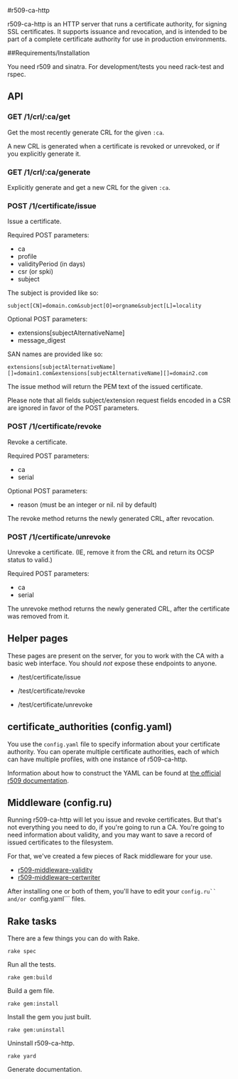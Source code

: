 #r509-ca-http

r509-ca-http is an HTTP server that runs a certificate authority, for signing SSL certificates. It supports issuance and revocation, and is intended to be part of a complete certificate authority for use in production environments.

##Requirements/Installation

You need r509 and sinatra. For development/tests you need rack-test and rspec.

## API

### GET /1/crl/:ca/get

Get the most recently generate CRL for the given ```:ca```.

A new CRL is generated when a certificate is revoked or unrevoked, or if you explicitly generate it.

### GET /1/crl/:ca/generate

Explicitly generate and get a new CRL for the given ```:ca```.

### POST /1/certificate/issue

Issue a certificate.

Required POST parameters:

- ca
- profile
- validityPeriod (in days)
- csr (or spki)
- subject

The subject is provided like so:

    subject[CN]=domain.com&subject[O]=orgname&subject[L]=locality

Optional POST parameters:

- extensions[subjectAlternativeName]
- message\_digest

SAN names are provided like so:

    extensions[subjectAlternativeName][]=domain1.com&extensions[subjectAlternativeName][]=domain2.com

The issue method will return the PEM text of the issued certificate.

Please note that all fields subject/extension request fields encoded in a CSR are ignored in favor of the POST parameters.

### POST /1/certificate/revoke

Revoke a certificate.

Required POST parameters:

- ca
- serial

Optional POST parameters:

- reason (must be an integer or nil. nil by default)

The revoke method returns the newly generated CRL, after revocation.

### POST /1/certificate/unrevoke

Unrevoke a certificate. (IE, remove it from the CRL and return its OCSP status to valid.)

Required POST parameters:

- ca
- serial

The unrevoke method returns the newly generated CRL, after the certificate was removed from it.

## Helper pages

These pages are present on the server, for you to work with the CA with a basic web interface. You should _not_ expose these endpoints to anyone.

- /test/certificate/issue

- /test/certificate/revoke

- /test/certificate/unrevoke

## certificate\_authorities (config.yaml)

You use the ```config.yaml``` file to specify information about your certificate authority. You can operate multiple certificate authorities, each of which can have multiple profiles, with one instance of r509-ca-http.

Information about how to construct the YAML can be found at [the official r509 documentation](https://github.com/reaperhulk/r509).

## Middleware (config.ru)

Running r509-ca-http will let you issue and revoke certificates. But that's not everything you need to do, if you're going to run a CA. You're going to need information about validity, and you may want to save a record of issued certificates to the filesystem.

For that, we've created a few pieces of Rack middleware for your use.

- [r509-middleware-validity](https://github.com/sirsean/r509-middleware-validity)
- [r509-middleware-certwriter](https://github.com/sirsean/r509-middleware-certwriter)

After installing one or both of them, you'll have to edit your ```config.ru`` and/or ```config.yaml``` files.

## Rake tasks

There are a few things you can do with Rake.

```rake spec```

Run all the tests.

```rake gem:build```

Build a gem file.

```rake gem:install```

Install the gem you just built.

```rake gem:uninstall```

Uninstall r509-ca-http.

```rake yard```

Generate documentation.
